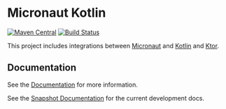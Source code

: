 # Micronaut Kotlin

[![Maven Central](https://img.shields.io/maven-central/v/io.micronaut.kotlin/micronaut-kotlin-runtime.svg?label=Maven%20Central)](https://search.maven.org/search?q=g:%22io.micronaut.kotlin%22%20AND%20a:%22micronaut-kotlin-runtime%22)
[![Build Status](https://travis-ci.org/micronaut-projects/micronaut-kotlin.svg?branch=master)](https://travis-ci.org/micronaut-projects/micronaut-kotlin)

This project includes integrations between [Micronaut](http://micronaut.io) and [Kotlin](https://kotlinlang.org/) and [Ktor](https://ktor.io/).

## Documentation

See the [Documentation](https://micronaut-projects.github.io/micronaut-kotlin/1.0.x/guide) for more information.

See the [Snapshot Documentation](https://micronaut-projects.github.io/micronaut-kotlin/snapshot/guide) for the current development docs.
